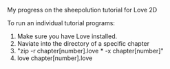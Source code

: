My progress on the sheepolution tutorial for Love 2D

To run an individual tutorial programs:
1. Make sure you have Love installed.
2. Naviate into the directory of a specific chapter
3. "zip -r chapter[number].love * -x chapter[number]"
4. love chapter[number].love

